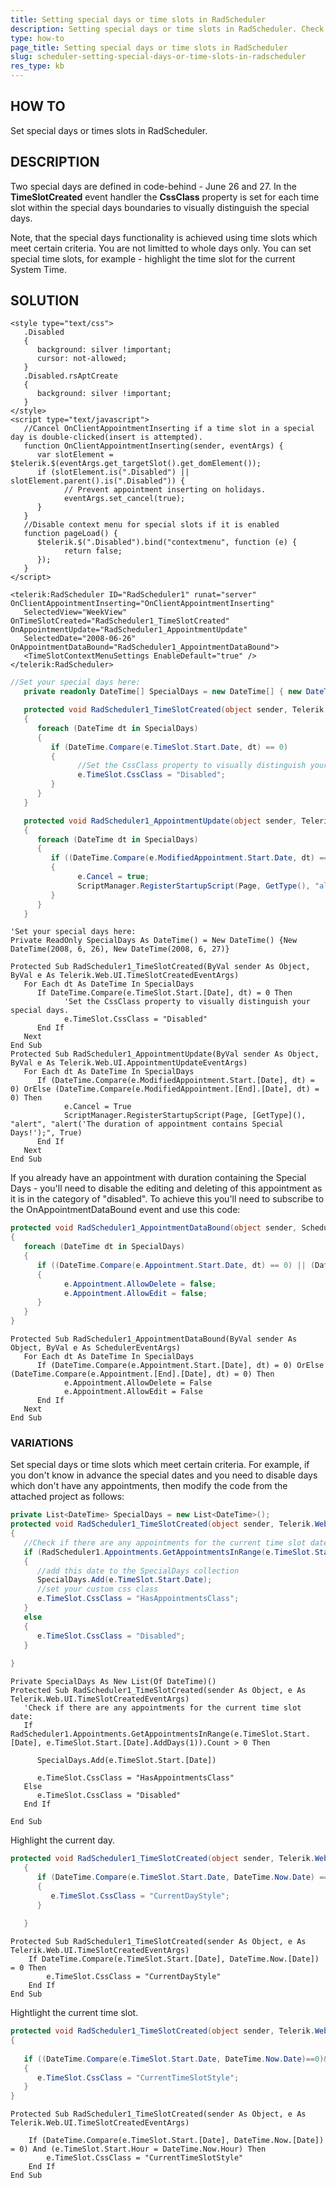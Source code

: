 ```yaml
---
title: Setting special days or time slots in RadScheduler
description: Setting special days or time slots in RadScheduler. Check it now!
type: how-to
page_title: Setting special days or time slots in RadScheduler
slug: scheduler-setting-special-days-or-time-slots-in-radscheduler
res_type: kb
---
```



## HOW TO  
 
 Set special days or times slots in RadScheduler.  


## DESCRIPTION 
   
 Two special days are defined in code-behind - June 26 and 27. In the **TimeSlotCreated** event handler the **CssClass** property is set for each time slot within the special days boundaries to visually distinguish the special days.   
   
 Note, that the special days functionality is achieved using time slots which meet certain criteria. You are not limitted to whole days only. You can set special time slots, for example - highlight the time slot for the current System Time.   
   
## SOLUTION  

````ASPX
<style type="text/css">  
   .Disabled  
   {  
      background: silver !important;  
      cursor: not-allowed;  
   }  
   .Disabled.rsAptCreate  
   {  
      background: silver !important;  
   }  
</style> 
<script type="text/javascript">
   //Cancel OnClientAppointmentInserting if a time slot in a special day is double-clicked(insert is attempted). 
   function OnClientAppointmentInserting(sender, eventArgs) {
      var slotElement = $telerik.$(eventArgs.get_targetSlot().get_domElement());
      if (slotElement.is(".Disabled") || slotElement.parent().is(".Disabled")) {
            // Prevent appointment inserting on holidays.
            eventArgs.set_cancel(true);
      }
   }
   //Disable context menu for special slots if it is enabled 
   function pageLoad() {
      $telerik.$(".Disabled").bind("contextmenu", function (e) {
            return false;             
      });
   }
</script>

<telerik:RadScheduler ID="RadScheduler1" runat="server" OnClientAppointmentInserting="OnClientAppointmentInserting"
   SelectedView="WeekView" OnTimeSlotCreated="RadScheduler1_TimeSlotCreated" OnAppointmentUpdate="RadScheduler1_AppointmentUpdate"
   SelectedDate="2008-06-26" OnAppointmentDataBound="RadScheduler1_AppointmentDataBound">
   <TimeSlotContextMenuSettings EnableDefault="true" />
</telerik:RadScheduler>
````
 
````C#
//Set your special days here:
   private readonly DateTime[] SpecialDays = new DateTime[] { new DateTime(2008, 6, 26), new DateTime(2008, 6, 27) };

   protected void RadScheduler1_TimeSlotCreated(object sender, Telerik.Web.UI.TimeSlotCreatedEventArgs e)
   {
      foreach (DateTime dt in SpecialDays)
      {
         if (DateTime.Compare(e.TimeSlot.Start.Date, dt) == 0)
         {
               //Set the CssClass property to visually distinguish your special days.
               e.TimeSlot.CssClass = "Disabled";
         }
      }
   }

   protected void RadScheduler1_AppointmentUpdate(object sender, Telerik.Web.UI.AppointmentUpdateEventArgs e)
   {
      foreach (DateTime dt in SpecialDays)
      {
         if ((DateTime.Compare(e.ModifiedAppointment.Start.Date, dt) == 0) || (DateTime.Compare(e.ModifiedAppointment.End.Date, dt) == 0))
         {
               e.Cancel = true;
               ScriptManager.RegisterStartupScript(Page, GetType(), "alert", "alert('The duration of appointment contains Special Days!');", true);
         }
      }
   }
````
````VB
'Set your special days here:
Private ReadOnly SpecialDays As DateTime() = New DateTime() {New DateTime(2008, 6, 26), New DateTime(2008, 6, 27)}

Protected Sub RadScheduler1_TimeSlotCreated(ByVal sender As Object, ByVal e As Telerik.Web.UI.TimeSlotCreatedEventArgs)
   For Each dt As DateTime In SpecialDays
      If DateTime.Compare(e.TimeSlot.Start.[Date], dt) = 0 Then
            'Set the CssClass property to visually distinguish your special days.
            e.TimeSlot.CssClass = "Disabled"
      End If
   Next
End Sub
Protected Sub RadScheduler1_AppointmentUpdate(ByVal sender As Object, ByVal e As Telerik.Web.UI.AppointmentUpdateEventArgs)
   For Each dt As DateTime In SpecialDays
      If (DateTime.Compare(e.ModifiedAppointment.Start.[Date], dt) = 0) OrElse (DateTime.Compare(e.ModifiedAppointment.[End].[Date], dt) = 0) Then
            e.Cancel = True
            ScriptManager.RegisterStartupScript(Page, [GetType](), "alert", "alert('The duration of appointment contains Special Days!');", True)
      End If
   Next
End Sub
````
   
 If you already have an appointment with duration containing the Special Days - you'll need to disable the editing and deleting of this appointment as it is in the category of "disabled". To achieve this you'll need to subscribe to the OnAppointmentDataBound event and use this code:  
   
````C#
protected void RadScheduler1_AppointmentDataBound(object sender, SchedulerEventArgs e)
{
   foreach (DateTime dt in SpecialDays)
   {
      if ((DateTime.Compare(e.Appointment.Start.Date, dt) == 0) || (DateTime.Compare(e.Appointment.End.Date, dt) == 0))
      {
            e.Appointment.AllowDelete = false;
            e.Appointment.AllowEdit = false;
      }
   }
}
````
````VB
Protected Sub RadScheduler1_AppointmentDataBound(ByVal sender As Object, ByVal e As SchedulerEventArgs)
   For Each dt As DateTime In SpecialDays
      If (DateTime.Compare(e.Appointment.Start.[Date], dt) = 0) OrElse (DateTime.Compare(e.Appointment.[End].[Date], dt) = 0) Then
            e.Appointment.AllowDelete = False
            e.Appointment.AllowEdit = False
      End If
   Next
End Sub
````

### VARIATIONS

Set special days or time slots which meet certain criteria. For example, if you don't know in advance the special dates and you need to disable days which don't have any appointments, then modify the code from the attached project as follows:

```` C#
private List<DateTime> SpecialDays = new List<DateTime>();    
protected void RadScheduler1_TimeSlotCreated(object sender, Telerik.Web.UI.TimeSlotCreatedEventArgs e)           
{                   
   //Check if there are any appointments for the current time slot date:           
   if (RadScheduler1.Appointments.GetAppointmentsInRange(e.TimeSlot.Start.Date, e.TimeSlot.Start.Date.AddDays(1)).Count > 0)           
   {           
      //add this date to the SpecialDays collection           
      SpecialDays.Add(e.TimeSlot.Start.Date);           
      //set your custom css class           
      e.TimeSlot.CssClass = "HasAppointmentsClass";           
   }           
   else          
   {           
      e.TimeSlot.CssClass = "Disabled";           
   }                      
      
}  
````  
     
```` VB
Private SpecialDays As New List(Of DateTime)()  
Protected Sub RadScheduler1_TimeSlotCreated(sender As Object, e As Telerik.Web.UI.TimeSlotCreatedEventArgs)  
   'Check if there are any appointments for the current time slot date:   
   If RadScheduler1.Appointments.GetAppointmentsInRange(e.TimeSlot.Start.[Date], e.TimeSlot.Start.[Date].AddDays(1)).Count > 0 Then 

      SpecialDays.Add(e.TimeSlot.Start.[Date])  

      e.TimeSlot.CssClass = "HasAppointmentsClass" 
   Else 
      e.TimeSlot.CssClass = "Disabled" 
   End If 

End Sub
```` 

Highlight the current day.

````C#
protected void RadScheduler1_TimeSlotCreated(object sender, Telerik.Web.UI.TimeSlotCreatedEventArgs e)           
   {           
      if (DateTime.Compare(e.TimeSlot.Start.Date, DateTime.Now.Date) == 0)            
      {           
         e.TimeSlot.CssClass = "CurrentDayStyle";           
      }              
         
   }          
````    
 
````VB
Protected Sub RadScheduler1_TimeSlotCreated(sender As Object, e As Telerik.Web.UI.TimeSlotCreatedEventArgs)  
    If DateTime.Compare(e.TimeSlot.Start.[Date], DateTime.Now.[Date]) = 0 Then 
        e.TimeSlot.CssClass = "CurrentDayStyle" 
    End If 
End Sub 
````

Hightlight the current time slot.

````C#
protected void RadScheduler1_TimeSlotCreated(object sender, Telerik.Web.UI.TimeSlotCreatedEventArgs e)           
{                    
            
   if ((DateTime.Compare(e.TimeSlot.Start.Date, DateTime.Now.Date)==0)&(e.TimeSlot.Start.Hour == DateTime.Now.Hour))           
   {           
      e.TimeSlot.CssClass = "CurrentTimeSlotStyle";             
   }           
}     
```` 
````VB
Protected Sub RadScheduler1_TimeSlotCreated(sender As Object, e As Telerik.Web.UI.TimeSlotCreatedEventArgs)  
 
    If (DateTime.Compare(e.TimeSlot.Start.[Date], DateTime.Now.[Date]) = 0) And (e.TimeSlot.Start.Hour = DateTime.Now.Hour) Then 
        e.TimeSlot.CssClass = "CurrentTimeSlotStyle" 
    End If 
End Sub 
````


   